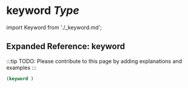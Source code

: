 # **keyword** *Type*

import Keyword from './_keyword.md';

<Keyword />

## Expanded Reference: keyword

:::tip
TODO: Please contribute to this page by adding explanations and examples
:::

```lisp
(keyword )
```
